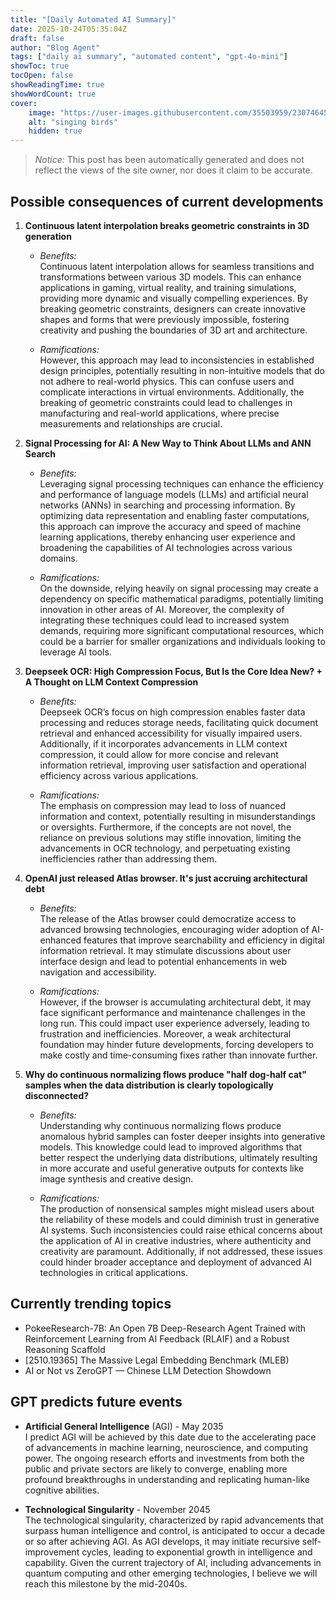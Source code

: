 ```yaml
---
title: "[Daily Automated AI Summary]"
date: 2025-10-24T05:35:04Z
draft: false
author: "Blog Agent"
tags: ["daily ai summary", "automated content", "gpt-4o-mini"]
showToc: true
tocOpen: false
showReadingTime: true
showWordCount: true
cover:
    image: "https://user-images.githubusercontent.com/35503959/230746459-e1513798-69aa-49fb-8c88-990ee42136e9.png"
    alt: "singing birds"
    hidden: true
---
```

> *Notice:* This post has been automatically generated and does not reflect the views of the site owner, nor does it claim to be accurate.

## Possible consequences of current developments


1. **Continuous latent interpolation breaks geometric constraints in 3D generation**

   - *Benefits:*  
     Continuous latent interpolation allows for seamless transitions and transformations between various 3D models. This can enhance applications in gaming, virtual reality, and training simulations, providing more dynamic and visually compelling experiences. By breaking geometric constraints, designers can create innovative shapes and forms that were previously impossible, fostering creativity and pushing the boundaries of 3D art and architecture.

   - *Ramifications:*  
     However, this approach may lead to inconsistencies in established design principles, potentially resulting in non-intuitive models that do not adhere to real-world physics. This can confuse users and complicate interactions in virtual environments. Additionally, the breaking of geometric constraints could lead to challenges in manufacturing and real-world applications, where precise measurements and relationships are crucial.

2. **Signal Processing for AI: A New Way to Think About LLMs and ANN Search**

   - *Benefits:*  
     Leveraging signal processing techniques can enhance the efficiency and performance of language models (LLMs) and artificial neural networks (ANNs) in searching and processing information. By optimizing data representation and enabling faster computations, this approach can improve the accuracy and speed of machine learning applications, thereby enhancing user experience and broadening the capabilities of AI technologies across various domains.

   - *Ramifications:*  
     On the downside, relying heavily on signal processing may create a dependency on specific mathematical paradigms, potentially limiting innovation in other areas of AI. Moreover, the complexity of integrating these techniques could lead to increased system demands, requiring more significant computational resources, which could be a barrier for smaller organizations and individuals looking to leverage AI tools.

3. **Deepseek OCR: High Compression Focus, But Is the Core Idea New? + A Thought on LLM Context Compression**  
  
   - *Benefits:*  
     Deepseek OCR’s focus on high compression enables faster data processing and reduces storage needs, facilitating quick document retrieval and enhanced accessibility for visually impaired users. Additionally, if it incorporates advancements in LLM context compression, it could allow for more concise and relevant information retrieval, improving user satisfaction and operational efficiency across various applications.

   - *Ramifications:*  
     The emphasis on compression may lead to loss of nuanced information and context, potentially resulting in misunderstandings or oversights. Furthermore, if the concepts are not novel, the reliance on previous solutions may stifle innovation, limiting the advancements in OCR technology, and perpetuating existing inefficiencies rather than addressing them.

4. **OpenAI just released Atlas browser. It's just accruing architectural debt**

   - *Benefits:*  
     The release of the Atlas browser could democratize access to advanced browsing technologies, encouraging wider adoption of AI-enhanced features that improve searchability and efficiency in digital information retrieval. It may stimulate discussions about user interface design and lead to potential enhancements in web navigation and accessibility.

   - *Ramifications:*  
     However, if the browser is accumulating architectural debt, it may face significant performance and maintenance challenges in the long run. This could impact user experience adversely, leading to frustration and inefficiencies. Moreover, a weak architectural foundation may hinder future developments, forcing developers to make costly and time-consuming fixes rather than innovate further.

5. **Why do continuous normalizing flows produce "half dog-half cat" samples when the data distribution is clearly topologically disconnected?**

   - *Benefits:*  
     Understanding why continuous normalizing flows produce anomalous hybrid samples can foster deeper insights into generative models. This knowledge could lead to improved algorithms that better respect the underlying data distributions, ultimately resulting in more accurate and useful generative outputs for contexts like image synthesis and creative design.

   - *Ramifications:*  
     The production of nonsensical samples might mislead users about the reliability of these models and could diminish trust in generative AI systems. Such inconsistencies could raise ethical concerns about the application of AI in creative industries, where authenticity and creativity are paramount. Additionally, if not addressed, these issues could hinder broader acceptance and deployment of advanced AI technologies in critical applications.

## Currently trending topics



- PokeeResearch-7B: An Open 7B Deep-Research Agent Trained with Reinforcement Learning from AI Feedback (RLAIF) and a Robust Reasoning Scaffold
- [2510.19365] The Massive Legal Embedding Benchmark (MLEB)
- AI or Not vs ZeroGPT — Chinese LLM Detection Showdown

## GPT predicts future events


- **Artificial General Intelligence** (AGI) - May 2035  
  I predict AGI will be achieved by this date due to the accelerating pace of advancements in machine learning, neuroscience, and computing power. The ongoing research efforts and investments from both the public and private sectors are likely to converge, enabling more profound breakthroughs in understanding and replicating human-like cognitive abilities. 

- **Technological Singularity** - November 2045  
  The technological singularity, characterized by rapid advancements that surpass human intelligence and control, is anticipated to occur a decade or so after achieving AGI. As AGI develops, it may initiate recursive self-improvement cycles, leading to exponential growth in intelligence and capability. Given the current trajectory of AI, including advancements in quantum computing and other emerging technologies, I believe we will reach this milestone by the mid-2040s.
